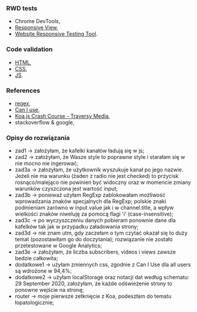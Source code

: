 ### RWD tests
* Chrome DevTools,
* [Responsive View](http://responsiv.eu/),
* [Website Responsive Testing Tool](http://responsivetesttool.com/).

### Code validation
* [HTML](https://validator.w3.org/),
* [CSS](https://jigsaw.w3.org/css-validator/),
* [JS](https://validatejavascript.com/).

### References
* [regex](https://regex101.com/),
* [Can I use](https://www.caniuse.com/),
* [Koa.js Crash Course - Traversy Media](https://www.youtube.com/watch?v=z84uTk5zmak),
* stackoverflow & google,

### Opisy do rozwiązania
* zad1 -> założyłam, że kafelki kanałów ładują się w js;
* zad2 -> założyłam, że Wasze style to poprawne style i starałam się w nie mocno nie ingerować;
* zad3a -> założyłam, że użytkownik wyszukuje kanał po jego nazwie. Jeżeli nie ma warunku (żaden z radio nie jest checked) to przycisk rosnąco/malejąco nie powinien być widoczny oraz w momencie zmiany warunków czyszczona jest wartość input;
* zad3b -> ponieważ użyłam RegExp zablokowałam możliwość wprowadzania znaków specjalnych dla RegExp; polskie znaki podmieniam zarówno w input.value jak i w channel.title, a wpływ wielkości znaków niweluję za pomocą flagi 'i' (case-insensitive);
* zad3c -> po wyczyszczeniu danych pobieram ponownie dane dla kafelków tak jak w przypadku załadowania strony; 
* zad3d -> nie znam utm, gdy zaczełam o tym czytać okazał się to duży temat (pozostawiłam go do doczytania); rozwiązanie nie zostało przetestowane w Google Analytics; 
* zad3e -> założyłam, że liczba subscribers, videos i views zawsze bedzie całkowita;
* dodatkowe1 -> użyłam zmiennych css, zgodnie z Can I Use dla all users są wdrożone w 94,4%;
* dodatkowe2 -> użyłam localStorage oraz notacji dat według schematu: 29 September 2020, założyłam, że każde odświeżenie strony to ponowne wejście na stronę;
* router -> moje pierwsze zetknięcie z Koa, podeszłam do tematu łopatologicznie;